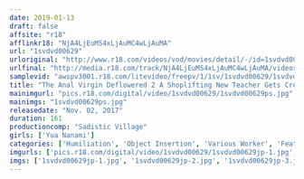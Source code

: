```yaml
---
date: 2019-01-13
draft: false
affsite: "r18"
afflinkr18: "NjA4LjEuMS4xLjAuMC4wLjAuMA"
url: "1svdvd00629"
urloriginal: "http://www.r18.com/videos/vod/movies/detail/-/id=1svdvd00629"
urlfinal: "http://media.r18.com/track/NjA4LjEuMS4xLjAuMC4wLjAuMA/videos/vod/movies/detail/-/id=1svdvd00629"
samplevid: "awspv3001.r18.com/litevideo/freepv/1/1sv/1svdvd00629/1svdvd00629_dmb_w.mp4"
title: "The Anal Virgin Deflowered 2 A Shoplifting New Teacher Gets Creampie Fucked In Both Her Holes Yua Nanami"
mainimgurl: "pics.r18.com/digital/video/1svdvd00629/1svdvd00629ps.jpg"
mainimgs: "1svdvd00629ps.jpg"
releasedate: "Nov. 02, 2017"
duration: 161
productioncomp: "Sadistic Village"
girls: ['Yua Nanami']
categories: ['Humiliation', 'Object Insertion', 'Various Worker', 'Featured Actress', 'Anal Play', 'Big Vibrator', 'Hi-Def']
imgurls: ['pics.r18.com/digital/video/1svdvd00629/1svdvd00629jp-1.jpg', 'pics.r18.com/digital/video/1svdvd00629/1svdvd00629jp-2.jpg', 'pics.r18.com/digital/video/1svdvd00629/1svdvd00629jp-3.jpg', 'pics.r18.com/digital/video/1svdvd00629/1svdvd00629jp-4.jpg', 'pics.r18.com/digital/video/1svdvd00629/1svdvd00629jp-5.jpg', 'pics.r18.com/digital/video/1svdvd00629/1svdvd00629jp-6.jpg', 'pics.r18.com/digital/video/1svdvd00629/1svdvd00629jp-7.jpg', 'pics.r18.com/digital/video/1svdvd00629/1svdvd00629jp-8.jpg', 'pics.r18.com/digital/video/1svdvd00629/1svdvd00629jp-9.jpg', 'pics.r18.com/digital/video/1svdvd00629/1svdvd00629jp-10.jpg', 'pics.r18.com/digital/video/1svdvd00629/1svdvd00629jp-11.jpg', 'pics.r18.com/digital/video/1svdvd00629/1svdvd00629jp-12.jpg', 'pics.r18.com/digital/video/1svdvd00629/1svdvd00629jp-13.jpg', 'pics.r18.com/digital/video/1svdvd00629/1svdvd00629jp-14.jpg', 'pics.r18.com/digital/video/1svdvd00629/1svdvd00629jp-15.jpg', 'pics.r18.com/digital/video/1svdvd00629/1svdvd00629jp-16.jpg', 'pics.r18.com/digital/video/1svdvd00629/1svdvd00629jp-17.jpg', 'pics.r18.com/digital/video/1svdvd00629/1svdvd00629jp-18.jpg', 'pics.r18.com/digital/video/1svdvd00629/1svdvd00629jp-19.jpg', 'pics.r18.com/digital/video/1svdvd00629/1svdvd00629jp-20.jpg']
imgs: ['1svdvd00629jp-1.jpg', '1svdvd00629jp-2.jpg', '1svdvd00629jp-3.jpg', '1svdvd00629jp-4.jpg', '1svdvd00629jp-5.jpg', '1svdvd00629jp-6.jpg', '1svdvd00629jp-7.jpg', '1svdvd00629jp-8.jpg', '1svdvd00629jp-9.jpg', '1svdvd00629jp-10.jpg', '1svdvd00629jp-11.jpg', '1svdvd00629jp-12.jpg', '1svdvd00629jp-13.jpg', '1svdvd00629jp-14.jpg', '1svdvd00629jp-15.jpg', '1svdvd00629jp-16.jpg', '1svdvd00629jp-17.jpg', '1svdvd00629jp-18.jpg', '1svdvd00629jp-19.jpg', '1svdvd00629jp-20.jpg']
---
```

